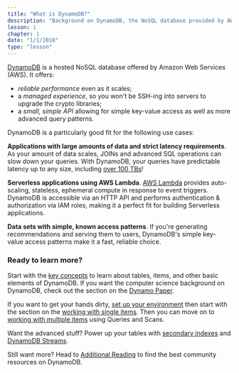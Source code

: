 ```yaml
---
title: "What is DynamoDB?"
description: "Background on DynamoDB, the NoSQL database provided by AWS"
lesson: 1
chapter: 1
date: "1/1/2018"
type: "lesson"
---
```


[DynamoDB](https://aws.amazon.com/dynamodb/) is a hosted NoSQL database offered by Amazon Web Services (AWS). It offers:

- *reliable performance* even as it scales;
- a *managed experience*, so you won't be SSH-ing into servers to upgrade the crypto libraries;
- a *small, simple API* allowing for simple key-value access as well as more advanced query patterns.

DynamoDB is a particularly good fit for the following use cases:

**Applications with large amounts of data and strict latency requirements**. As your amount of data scales, JOINs and advanced SQL operations can slow down your queries. With DynamoDB, your queries have predictable latency up to any size, including [over 100 TBs](https://medium.com/building-timehop/one-year-of-dynamodb-at-timehop-f761d9fe5fa1)!

**Serverless applications using AWS Lambda**. [AWS Lambda](https://aws.amazon.com/lambda/) provides auto-scaling, stateless, ephemeral compute in response to event triggers. DynamoDB is accessible via an HTTP API and performs authentication & authorization via IAM roles, making it a perfect fit for building Serverless applications.

**Data sets with simple, known access patterns**. If you're generating recommendations and serving them to users, DynamoDB's simple key-value access patterns make it a fast, reliable choice. 

### Ready to learn more?

Start with the [key concepts](./key-concepts) to learn about tables, items, and other basic elements of DynamoDB. If you want the computer science background on DynamoDB, check out the section on the [Dynamo Paper](./the-dynamo-paper). 

If you want to get your hands dirty, [set up your environment](./environment-setup) then start with the section on the [working with single items](./anatomy-of-an-item). Then you can move on to [working with multiple items](./working-with-multiple-items) using Queries and Scans. 

Want the advanced stuff? Power up your tables with [secondary indexes](./secondary-indexes) and [DynamoDB Streams](./dynamodb-streams).

Still want more? Head to [Additional Reading](./additional-reading) to find the best community resources on DynamoDB.
